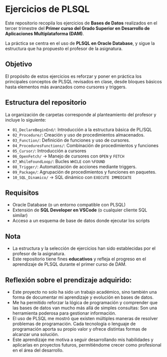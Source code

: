# Ejercicios de PLSQL

Este repositorio recopila los ejercicios de **Bases de Datos** realizados en el tercer trimestre del **Primer curso del Grado Superior en Desarrollo de Aplicaciones Multiplataforma (DAM)**.  

La práctica se centra en el uso de **PLSQL en Oracle Database**, y sigue la estructura que ha propuesto el profesor de la asignatura.

## Objetivo

El propósito de estos ejercicios es reforzar y poner en práctica los principales conceptos de PLSQL revisados en clase, desde bloques básicos hasta elementos más avanzados como cursores y triggers.

## Estructura del repositorio

La organización de carpetas corresponde al planteamiento del profesor y incluye lo siguiente:

- `01_DeclareBeginEnd/`: Introducción a la estructura básica de PL/SQL
- `02_Procedure/`: Creación y uso de procedimientos almacenados.
- `03_Function/`: Definición de funciones y uso de cursores.
- `04_ProceduresFunctions/`: Combinación de procedimientos y funciones
- `05_Cursor/`: Introducción a cursores
- `06_OpenFetch/` → Manejo de cursores con `OPEN` y `FETCH`
- `07_WhileFoundLoop/`: Bucles `WHILE` con `%FOUND`
- `08_Trigger/`: Automatización de acciones mediante triggers.
- `09_Package/`: Agrupación de procedimientos y funciones en paquetes.
- `10_SQL_Dinamico/` → SQL dinámico con `EXECUTE IMMEDIATE`

## Requisitos

- Oracle Database (o un entorno compatible con PLSQL)  
- Extensión de **SQL Developer en VSCode** (o cualquier cliente SQL similar)  
- Acceso a un esquema de base de datos donde ejecutar los scripts  

## Nota

- La estructura y la selección de ejercicios han sido establecidas por el profesor de la asignatura.  
- Este repositorio tiene fines **educativos** y refleja el progreso en el aprendizaje de PLSQL durante el primer curso de DAM.

## Reflexión sobre el prendizaje adquirido:

- Este proyecto no solo ha sido un trabajo académico, sino también una forma de documentar mi aprendizaje y evolución en bases de datos.  
- Me ha permitido reforzar la lógica de programación y comprender que las bases de datos van mucho más allá de simples consultas: Son una herramienta poderosa para gestionar información.  
- El uso de PLSQL me mostró que existen múltiples maneras de resolver problemas de programación. Cada tecnología o lenguaje de programación aporta su propio valor y ofrece distintas formas de alcanzar una solución.  
- Este aprendizaje me motiva a seguir desarrollando mis habilidades y aplicarlas en proyectos futuros, permitiéndome crecer como profesional en el área del desarrollo.


